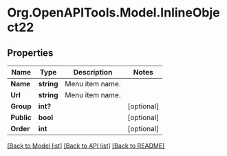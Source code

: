 
# Org.OpenAPITools.Model.InlineObject22

## Properties

Name | Type | Description | Notes
------------ | ------------- | ------------- | -------------
**Name** | **string** | Menu item name. | 
**Url** | **string** | Menu item name. | 
**Group** | **int?** |  | [optional] 
**Public** | **bool** |  | [optional] 
**Order** | **int** |  | [optional] 

[[Back to Model list]](../README.md#documentation-for-models)
[[Back to API list]](../README.md#documentation-for-api-endpoints)
[[Back to README]](../README.md)

